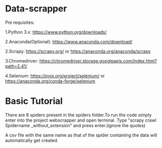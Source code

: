 # Data-scrapper

Pre requisites:

1.Python 3.x: https://www.python.org/downloads/

2.Anaconda(Optional): https://www.anaconda.com/download/

2.Scrapy: https://scrapy.org/ or https://anaconda.org/anaconda/scrapy

3.Chromedriver: https://chromedriver.storage.googleapis.com/index.html?path=2.41/

4.Selenium: https://pypi.org/project/selenium/ or https://anaconda.org/conda-forge/selenium


# Basic Tutorial

There are 8 spiders present in the spiders folder.To run the code simply enter into the project webscrapper and open terminal.
Type "scrapy crawl Spidername _without_extension" and press enter.(ignore the quotes)

A csv file with the same name as that of the spider containing the data will automatically get created.



